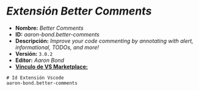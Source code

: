 <!-- Autor: Daniel Benjamin Perez Morales -->
<!-- GitHub: https://github.com/D4nitrix13 -->
<!-- GitLab: https://gitlab.com/D4nitrix13 -->
<!-- Correo electrónico: danielperezdev@proton.me -->

# ***Extensión Better Comments***

- **Nombre:** *Better Comments*
- **ID:** *aaron-bond.better-comments*
- **Descripción:** *Improve your code commenting by annotating with alert, informational, TODOs, and more!*
- **Versión:** `3.0.2`
- **Editor:** *Aaron Bond*
- **[Vínculo de VS Marketplace:](https://marketplace.visualstudio.com/items?itemName=aaron-bond.better-comments "https://marketplace.visualstudio.com/items?itemName=aaron-bond.better-comments")**

```plaintext
# Id Extensión Vscode
aaron-bond.better-comments
```
